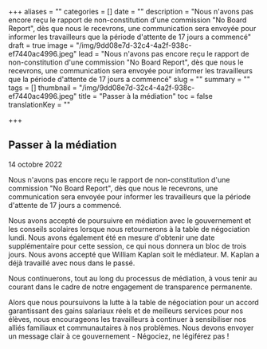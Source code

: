 +++
aliases = ""
categories = []
date = ""
description = "Nous n'avons pas encore reçu le rapport de non-constitution d'une commission \"No Board Report\", dès que nous le recevrons, une communication sera envoyée pour informer les travailleurs que la période d'attente de 17 jours a commencé"
draft = true
image = "/img/9dd08e7d-32c4-4a2f-938c-ef7440ac4996.jpeg"
lead = "Nous n'avons pas encore reçu le rapport de non-constitution d'une commission \"No Board Report\", dès que nous le recevrons, une communication sera envoyée pour informer les travailleurs que la période d'attente de 17 jours a commencé"
slug = ""
summary = ""
tags = []
thumbnail = "/img/9dd08e7d-32c4-4a2f-938c-ef7440ac4996.jpeg"
title = "Passer à la médiation"
toc = false
translationKey = ""

+++
## Passer à la médiation

14 octobre 2022

Nous n'avons pas encore reçu le rapport de non-constitution d'une commission "No Board Report", dès que nous le recevrons, une communication sera envoyée pour informer les travailleurs que la période d'attente de 17 jours a commencé.

Nous avons accepté de poursuivre en médiation avec le gouvernement et les conseils scolaires lorsque nous retournerons à la table de négociation lundi. Nous avons également été en mesure d'obtenir une date supplémentaire pour cette session, ce qui nous donnera un bloc de trois jours. Nous avons accepté que William Kaplan soit le médiateur. M. Kaplan a déjà travaillé avec nous dans le passé.

Nous continuerons, tout au long du processus de médiation, à vous tenir au courant dans le cadre de notre engagement de transparence permanente.

Alors que nous poursuivons la lutte à la table de négociation pour un accord garantissant des gains salariaux réels et de meilleurs services pour nos élèves, nous encourageons les travailleurs à continuer à sensibiliser nos alliés familiaux et communautaires à nos problèmes. Nous devons envoyer un message clair à ce gouvernement - Négociez, ne légiférez pas !